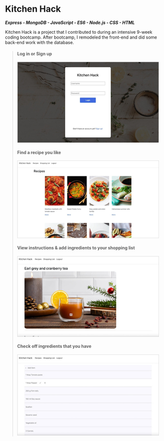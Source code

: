 # Kitchen Hack
***Express - MongoDB - JavaScript - ES6 - Node.js - CSS - HTML***

Kitchen Hack is a project that I contributed to during an intensive 9-week coding bootcamp. After bootcamp, I remodeled the front-end and did some back-end work with the database. 

> #### Log in or Sign up 
>
>![](kitchen-hack-screenshot-border-login.jpg)
>
> #### Find a recipe you like
>
>![](kitchen-hack-screenshot-border-recipes.jpg)
>
> #### View instructions & add ingredients to your shopping list
>
>![](kitchen-hack-screenshot-border-recipe-item.jpg)
>
> #### Check off ingredients that you have
>
>![](kitchen-hack-screenshot-border-shopping-list.jpg)
